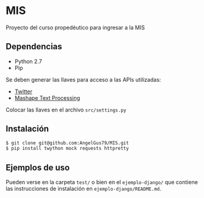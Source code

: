 # MIS

Proyecto del curso propedéutico para ingresar a la MIS

## Dependencias

- Python 2.7
- Pip


Se deben generar las llaves para acceso a las APIs utilizadas:

- [Twitter](https://apps.twitter.com/)
- [Mashape Text Processing](https://market.mashape.com/japerk/text-processing)

Colocar las llaves en el archivo `src/settings.py`

## Instalación

``` sh
$ git clone git@github.com:AngelGus79/MIS.git
$ pip install twython mock requests httpretty
```

## Ejemplos de uso

Pueden verse en la carpeta `test/` o bien en el `ejemplo-django/` que contiene
las instrucciones de instalación en `ejemplo-django/README.md`.
